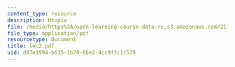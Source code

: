 ```yaml
---
content_type: resource
description: Utopia
file: /media/https%3A/open-learning-course-data-rc.s3.amazonaws.com/21l-002-2-foundations-of-western-culture-ii-renaissance-to-modernity-spring-2003/d87e1994b6351b7906e24cc9ffc1c529_lec2.pdf
file_type: application/pdf
resourcetype: Document
title: lec2.pdf
uid: d87e1994-b635-1b79-06e2-4cc9ffc1c529
---
```


